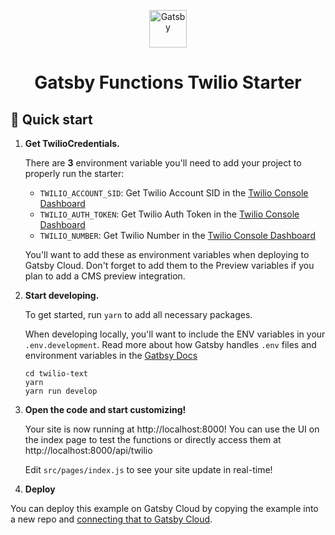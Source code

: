 <p align="center">
  <a href="https://www.gatsbyjs.com/?utm_source=starter&utm_medium=readme&utm_campaign=gatsby-functions-beta">
    <img alt="Gatsby" src="https://www.gatsbyjs.com/Gatsby-Monogram.svg" width="60" />
  </a>
</p>
<h1 align="center">
  Gatsby Functions Twilio Starter
</h1>

## 🚀 Quick start

1.  **Get TwilioCredentials.**

    There are **3** environment variable you'll need to add your project to properly run the starter:
    - `TWILIO_ACCOUNT_SID`: Get Twilio Account SID in the [Twilio Console Dashboard](https://www.twilio.com/console)
    - `TWILIO_AUTH_TOKEN`: Get Twilio Auth Token in the [Twilio Console Dashboard](https://www.twilio.com/console)
    - `TWILIO_NUMBER`: Get Twilio Number in the [Twilio Console Dashboard](https://www.twilio.com/console)

    You'll want to add these as environment variables when deploying to Gatsby Cloud. Don't forget to add them to the Preview variables if you plan to add a CMS preview integration. 


2.  **Start developing.**

    To get started, run `yarn` to add all necessary packages.

    When developing locally, you'll want to include the ENV variables in your `.env.development`. Read more about how Gatsby handles `.env` files and environment variables in the [Gatbsy Docs](https://www.gatsbyjs.com/docs/how-to/local-development/environment-variables/)

    ```shell
    cd twilio-text
    yarn
    yarn run develop
    ```

3.  **Open the code and start customizing!**

    Your site is now running at http://localhost:8000! You can use the UI on the index page to test the functions or directly access them at http://localhost:8000/api/twilio

    Edit `src/pages/index.js` to see your site update in real-time!

3. **Deploy**

You can deploy this example on Gatsby Cloud by copying the example into a new repo and [connecting that to Gatsby Cloud](https://www.gatsbyjs.com/docs/how-to/previews-deploys-hosting/deploying-to-gatsby-cloud/#set-up-an-existing-gatsby-site).

<!--- Working on improving deploy now to use subdirectories 
4.  **Deploy**

    You can directly deploy this starter by using the Deploy button below and select the directory for the Twilio example. Otherwise, fork this repo and create your own repo and [connect that to Gatsby Cloud](https://www.gatsbyjs.com/docs/how-to/previews-deploys-hosting/deploying-to-gatsby-cloud/#set-up-an-existing-gatsby-site).

    [<img src="https://www.gatsbyjs.com/deploynow.svg">](https://www.gatsbyjs.com/dashboard/deploynow?url=https://github.com/gatsbyjs/gatsby-functions-beta/)



    [<img src="https://www.gatsbyjs.com/deploynow.svg">](https://www.gatsbyjs.com/dashboard/deploynow?url=https://github.com/gatsbyjs/gatsby-functions-beta/tree/main/examples/twilio-text)

    --> 
